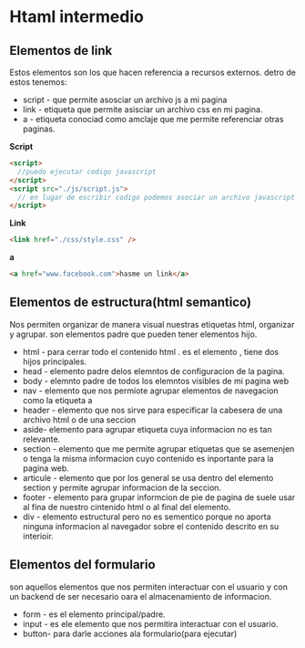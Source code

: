# Htaml intermedio

## Elementos de link

Estos elementos son los que hacen referencia a recursos externos.
detro de estos tenemos:

- script - que permite asosciar un archivo js a mi pagina
- link - etiqueta que permite asisciar un archivo css en mi pagina.
- a - etiqueta conociad como amclaje que me permite referenciar otras paginas.

**Script**

```html
<script>
  //puedo ejecutar codigo javascript
</script>
<script src="./js/script.js">
  // en lugar de escribir codigo podemos asociar un archivo javascript
</script>
```

**Link**

```html
<link href="./css/style.css" />
```

**a**

```html
<a href="www.facebook.com">hasme un link</a>
```

## Elementos de estructura(html semantico)

Nos permiten organizar de manera visual nuestras etiquetas html, organizar y agrupar.
son elementos padre que pueden tener elementos hijo.

- html - para cerrar todo el contenido html . es el elemento , tiene dos hijos principales.
- head - elemento padre delos elemntos de configuracion de la pagina.
- body - elemnto padre de todos los elemntos visibles de mi pagina web
- nav - elemento que nos permiote agrupar elementos de navegacion como la etiqueta a
- header - elemento que nos sirve para especificar la cabesera de una archivo html o de una seccion
- aside- elemento para agrupar etiqueta cuya informacion no es tan relevante.
- section - elemento que me permite agrupar etiquetas que se asemenjen o tenga la misma informacion cuyo contenido es inportante para la pagina web.
- articule - elemento que por los general se usa dentro del elemento section y permite agrupar informacion de la seccion.
- footer - elemento para grupar informcion de pie de pagina de suele usar al fina de nuestro cintenido html o al final del elemento.
- div - elemento estructural pero no es sementico porque no aporta ninguna informacion al navegador sobre el contenido descrito en su interioir.

## Elementos del formulario

son aquellos elementos que nos permiten interactuar con el usuario y con un backend de ser necesario oara el almacenamiento de informacion.

- form - es el elemento principal/padre.
- input - es ele elemento que nos permitira interactuar con el usuario.
- button- para darle acciones ala formulario(para ejecutar)
